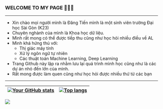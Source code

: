 
### WELCOME TO MY PAGE 👋👋👋
--------
- Xin chào mọi người mình là Đăng Tiến mình là một sinh viên trường Đại học Sài Gòn (K23)
- Chuyên nghành của mình là Khoa học dữ liệu.
- Mình rất mong có thể được tiếp thu cũng như học hỏi nhiều điều về AL
- Mình khá hứng thú với:
  * Thị giác máy tính
  *  Xử lý ngôn ngữ tự nhiên
  *  Các thuật toán Machine Learning, Deep Learning
- Trang Github này lập ra nhằm lưu lại quá trình mình học cũng như là các dự án nhỏ đến lớn của mình.
- Rất mong được làm quen cũng như học hỏi được nhiều thứ từ các bạn<br>
------

| <a href="https://github.com/TienNguyen0712"><img align="center" src="https://github-readme-stats.vercel.app/api?username=TienNguyen0712&show_icons=true" alt="Your GitHub stats" /></a> | <a href="https://github.com/TienNguyen0712"><img align="center" src="https://github-readme-stats.vercel.app/api/top-langs/?username=TienNguyen0712&layout=compact" alt="Top langs" /></a> |
| ------------- | ------------- |

![](https://komarev.com/ghpvc/?username=TienNguyen0712&color=green)

